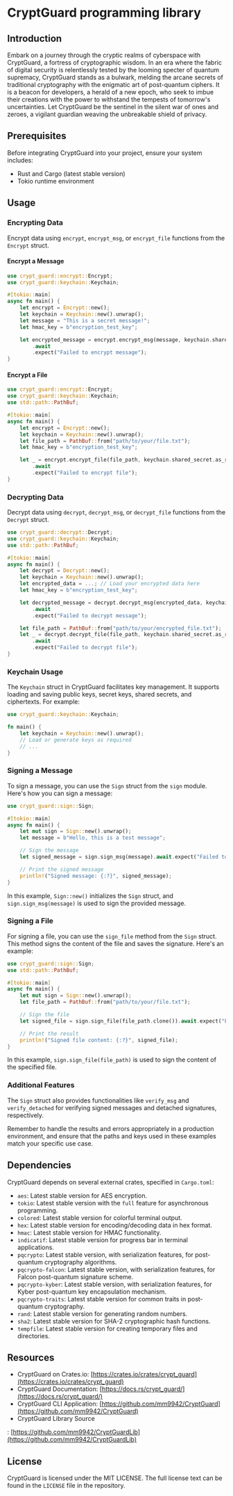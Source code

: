 # CryptGuard programming library

## Introduction
Embark on a journey through the cryptic realms of cyberspace with CryptGuard, a fortress of cryptographic wisdom. In an era where the fabric of digital security is relentlessly tested by the looming specter of quantum supremacy, CryptGuard stands as a bulwark, melding the arcane secrets of traditional cryptography with the enigmatic art of post-quantum ciphers. It is a beacon for developers, a herald of a new epoch, who seek to imbue their creations with the power to withstand the tempests of tomorrow's uncertainties. Let CryptGuard be the sentinel in the silent war of ones and zeroes, a vigilant guardian weaving the unbreakable shield of privacy.

## Prerequisites
Before integrating CryptGuard into your project, ensure your system includes:
- Rust and Cargo (latest stable version)
- Tokio runtime environment

## Usage

### Encrypting Data
Encrypt data using `encrypt`, `encrypt_msg`, or `encrypt_file` functions from the `Encrypt` struct.

#### Encrypt a Message
```rust
use crypt_guard::encrypt::Encrypt;
use crypt_guard::keychain::Keychain;

#[tokio::main]
async fn main() {
    let encrypt = Encrypt::new();
    let keychain = Keychain::new().unwrap();
    let message = "This is a secret message!";
    let hmac_key = b"encryption_test_key";

    let encrypted_message = encrypt.encrypt_msg(message, keychain.shared_secret.as_ref().unwrap(), hmac_key)
        .await
        .expect("Failed to encrypt message");
}
```

#### Encrypt a File
```rust
use crypt_guard::encrypt::Encrypt;
use crypt_guard::keychain::Keychain;
use std::path::PathBuf;

#[tokio::main]
async fn main() {
    let encrypt = Encrypt::new();
    let keychain = Keychain::new().unwrap();
    let file_path = PathBuf::from("path/to/your/file.txt");
    let hmac_key = b"encryption_test_key";

    let _ = encrypt.encrypt_file(file_path, keychain.shared_secret.as_ref().unwrap(), hmac_key)
        .await
        .expect("Failed to encrypt file");
}
```

### Decrypting Data
Decrypt data using `decrypt`, `decrypt_msg`, or `decrypt_file` functions from the `Decrypt` struct.

```rust
use crypt_guard::decrypt::Decrypt;
use crypt_guard::keychain::Keychain;
use std::path::PathBuf;

#[tokio::main]
async fn main() {
    let decrypt = Decrypt::new();
    let keychain = Keychain::new().unwrap();
    let encrypted_data = ...; // Load your encrypted data here
    let hmac_key = b"encryption_test_key";

    let decrypted_message = decrypt.decrypt_msg(encrypted_data, keychain.shared_secret.as_ref().unwrap(), hmac_key)
        .await
        .expect("Failed to decrypt message");

    let file_path = PathBuf::from("path/to/your/encrypted_file.txt");
    let _ = decrypt.decrypt_file(file_path, keychain.shared_secret.as_ref().unwrap(), hmac_key)
        .await
        .expect("Failed to decrypt file");
}
```

### Keychain Usage
The `Keychain` struct in CryptGuard facilitates key management. It supports loading and saving public keys, secret keys, shared secrets, and ciphertexts. For example:

```rust
use crypt_guard::keychain::Keychain;

fn main() {
    let keychain = Keychain::new().unwrap();
    // Load or generate keys as required
    // ...
}
```

### Signing a Message
To sign a message, you can use the `Sign` struct from the `sign` module. Here's how you can sign a message:

```rust
use crypt_guard::sign::Sign;

#[tokio::main]
async fn main() {
    let mut sign = Sign::new().unwrap();
    let message = b"Hello, this is a test message";

    // Sign the message
    let signed_message = sign.sign_msg(message).await.expect("Failed to sign message");

    // Print the signed message
    println!("Signed message: {:?}", signed_message);
}
```

In this example, `Sign::new()` initializes the `Sign` struct, and `sign.sign_msg(message)` is used to sign the provided message.

### Signing a File
For signing a file, you can use the `sign_file` method from the `Sign` struct. This method signs the content of the file and saves the signature. Here's an example:

```rust
use crypt_guard::sign::Sign;
use std::path::PathBuf;

#[tokio::main]
async fn main() {
    let mut sign = Sign::new().unwrap();
    let file_path = PathBuf::from("path/to/your/file.txt");

    // Sign the file
    let signed_file = sign.sign_file(file_path.clone()).await.expect("Failed to sign file");

    // Print the result
    println!("Signed file content: {:?}", signed_file);
}
```

In this example, `sign.sign_file(file_path)` is used to sign the content of the specified file.

### Additional Features
The `Sign` struct also provides functionalities like `verify_msg` and `verify_detached` for verifying signed messages and detached signatures, respectively.

Remember to handle the results and errors appropriately in a production environment, and ensure that the paths and keys used in these examples match your specific use case.

## Dependencies
CryptGuard depends on several external crates, specified in `Cargo.toml`:

- `aes`: Latest stable version for AES encryption.
- `tokio`: Latest stable version with the `full` feature for asynchronous programming.
- `colored`: Latest stable version for colorful terminal output.
- `hex`: Latest stable version for encoding/decoding data in hex format.
- `hmac`: Latest stable version for HMAC functionality.
- `indicatif`: Latest stable version for progress bar in terminal applications.
- `pqcrypto`: Latest stable version, with serialization features, for post-quantum cryptography algorithms.
- `pqcrypto-falcon`: Latest stable version, with serialization features, for Falcon post-quantum signature scheme.
- `pqcrypto-kyber`: Latest stable version, with serialization features, for Kyber post-quantum key encapsulation mechanism.
- `pqcrypto-traits`: Latest stable version for common traits in post-quantum cryptography.
- `rand`: Latest stable version for generating random numbers.
- `sha2`: Latest stable version for SHA-2 cryptographic hash functions.
- `tempfile`: Latest stable version for creating temporary files and directories.

## Resources
- CryptGuard on Crates.io: [https://crates.io/crates/crypt_guard](https://crates.io/crates/crypt_guard)
- CryptGuard Documentation: [https://docs.rs/crypt_guard/](https://docs.rs/crypt_guard/)
- CryptGuard CLI Application: [https://github.com/mm9942/CryptGuard](https://github.com/mm9942/CryptGuard)
- CryptGuard Library Source

: [https://github.com/mm9942/CryptGuardLib](https://github.com/mm9942/CryptGuardLib)

## License
CryptGuard is licensed under the MIT LICENSE. The full license text can be found in the `LICENSE` file in the repository.
